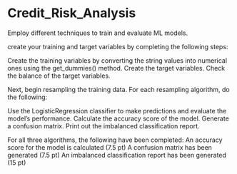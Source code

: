 # Credit_Risk_Analysis
Employ different techniques to train and evaluate ML models.


create your training and target variables by completing the following steps:

Create the training variables by converting the string values into numerical ones using the get_dummies() method.
Create the target variables.
Check the balance of the target variables.

Next, begin resampling the training data.
For each resampling algorithm, do the following:

Use the LogisticRegression classifier to make predictions and evaluate the model’s performance.
Calculate the accuracy score of the model.
Generate a confusion matrix.
Print out the imbalanced classification report.

For all three algorithms, the following have been completed:
An accuracy score for the model is calculated (7.5 pt)
A confusion matrix has been generated (7.5 pt)
An imbalanced classification report has been generated (15 pt)

